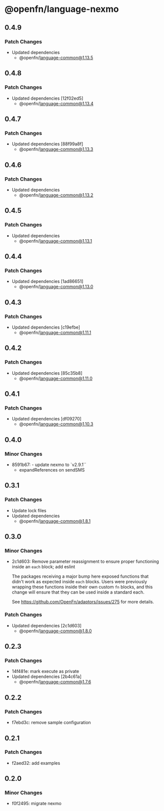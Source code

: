 # @openfn/language-nexmo

## 0.4.9

### Patch Changes

- Updated dependencies
  - @openfn/language-common@1.13.5

## 0.4.8

### Patch Changes

- Updated dependencies [12f02ed5]
  - @openfn/language-common@1.13.4

## 0.4.7

### Patch Changes

- Updated dependencies [88f99a8f]
  - @openfn/language-common@1.13.3

## 0.4.6

### Patch Changes

- Updated dependencies
  - @openfn/language-common@1.13.2

## 0.4.5

### Patch Changes

- Updated dependencies
  - @openfn/language-common@1.13.1

## 0.4.4

### Patch Changes

- Updated dependencies [1ad86651]
  - @openfn/language-common@1.13.0

## 0.4.3

### Patch Changes

- Updated dependencies [c19efbe]
  - @openfn/language-common@1.11.1

## 0.4.2

### Patch Changes

- Updated dependencies [85c35b8]
  - @openfn/language-common@1.11.0

## 0.4.1

### Patch Changes

- Updated dependencies [df09270]
  - @openfn/language-common@1.10.3

## 0.4.0

### Minor Changes

- 8591b67: - update nexmo to `v2.9.1``
  - expandReferences on sendSMS

## 0.3.1

### Patch Changes

- Update lock files
- Updated dependencies
  - @openfn/language-common@1.8.1

## 0.3.0

### Minor Changes

- 2c1d603: Remove parameter reassignment to ensure proper functioning inside an
  `each` block; add eslint

  The packages receiving a major bump here exposed functions that didn't work as
  expected inside `each` blocks. Users were previously wrapping these functions
  inside their own custom `fn` blocks, and this change will ensure that they can
  be used inside a standard each.

  See https://github.com/OpenFn/adaptors/issues/275 for more details.

### Patch Changes

- Updated dependencies [2c1d603]
  - @openfn/language-common@1.8.0

## 0.2.3

### Patch Changes

- 14f481e: mark execute as private
- Updated dependencies [2b4c61a]
  - @openfn/language-common@1.7.6

## 0.2.2

### Patch Changes

- f7ebd3c: remove sample configuration

## 0.2.1

### Patch Changes

- f2aed32: add examples

## 0.2.0

### Minor Changes

- f0f2495: migrate nexmo
